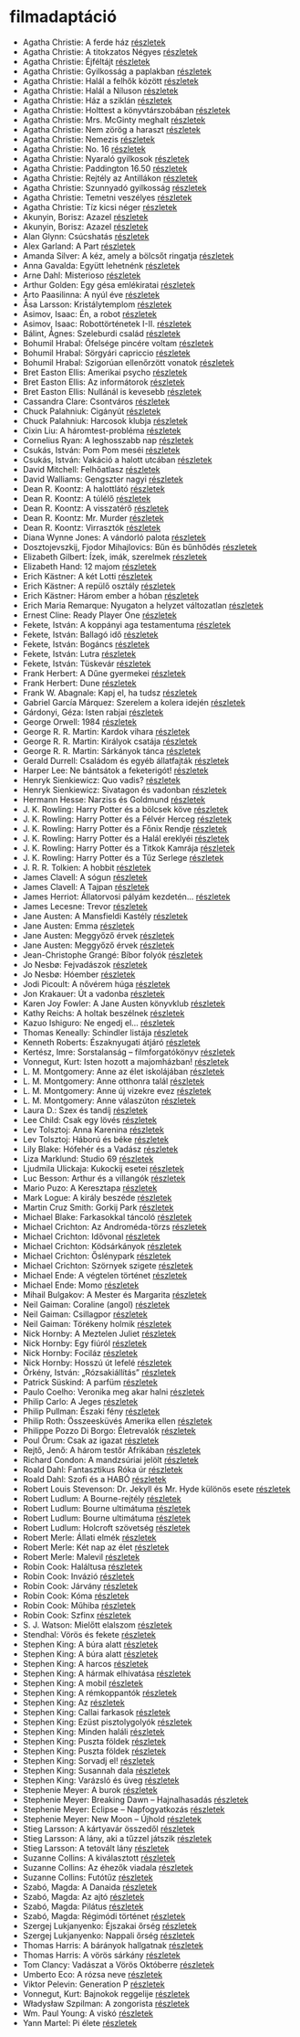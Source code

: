# filmadaptáció

- Agatha Christie: A ferde ház [részletek](_details/Agatha%20Christie.md#id_64)
- Agatha Christie: A titokzatos Négyes [részletek](_details/Agatha%20Christie.md#id_238)
- Agatha Christie: Éjféltájt [részletek](_details/Agatha%20Christie.md#id_66)
- Agatha Christie: Gyilkosság a paplakban [részletek](_details/Agatha%20Christie.md#id_68)
- Agatha Christie: Halál a felhők között [részletek](_details/Agatha%20Christie.md#id_69)
- Agatha Christie: Halál a Níluson [részletek](_details/Agatha%20Christie.md#id_75)
- Agatha Christie: Ház a sziklán [részletek](_details/Agatha%20Christie.md#id_249)
- Agatha Christie: Holttest a könyvtárszobában [részletek](_details/Agatha%20Christie.md#id_71)
- Agatha Christie: Mrs. McGinty meghalt [részletek](_details/Agatha%20Christie.md#id_252)
- Agatha Christie: Nem zörög a haraszt [részletek](_details/Agatha%20Christie.md#id_311)
- Agatha Christie: Nemezis [részletek](_details/Agatha%20Christie.md#id_72)
- Agatha Christie: No. 16 [részletek](_details/Agatha%20Christie.md#id_254)
- Agatha Christie: Nyaraló gyilkosok [részletek](_details/Agatha%20Christie.md#id_73)
- Agatha Christie: Paddington 16.50 [részletek](_details/Agatha%20Christie.md#id_74)
- Agatha Christie: Rejtély az Antillákon [részletek](_details/Agatha%20Christie.md#id_76)
- Agatha Christie: Szunnyadó gyilkosság [részletek](_details/Agatha%20Christie.md#id_77)
- Agatha Christie: Temetni veszélyes [részletek](_details/Agatha%20Christie.md#id_78)
- Agatha Christie: Tíz kicsi néger [részletek](_details/Agatha%20Christie.md#id_79)
- Akunyin, Borisz: Azazel [részletek](_details/Akunyin%2C%20Borisz.md#id_909)
- Akunyin, Borisz: Azazel [részletek](_details/Akunyin%2C%20Borisz.md#id_915)
- Alan Glynn: Csúcshatás [részletek](_details/Alan%20Glynn.md#id_295)
- Alex Garland: A Part [részletek](_details/Alex%20Garland.md#id_1269)
- Amanda Silver: A kéz, amely a bölcsőt ringatja [részletek](_details/Amanda%20Silver.md#id_952)
- Anna Gavalda: Együtt lehetnénk [részletek](_details/Anna%20Gavalda.md#id_1306)
- Arne Dahl: Misterioso [részletek](_details/Arne%20Dahl.md#id_1667)
- Arthur Golden: Egy gésa emlékiratai [részletek](_details/Arthur%20Golden.md#id_280)
- Arto Paasilinna: A nyúl éve [részletek](_details/Arto%20Paasilinna.md#id_634)
- Åsa Larsson: Kristálytemplom [részletek](_details/%C3%85sa%20Larsson.md#id_681)
- Asimov, Isaac: Én, a robot [részletek](_details/Asimov%2C%20Isaac.md#id_1178)
- Asimov, Isaac: Robottörténetek I-II. [részletek](_details/Asimov%2C%20Isaac.md#id_1172)
- Bálint, Ágnes: Szeleburdi család [részletek](_details/B%C3%A1lint%2C%20%C3%81gnes.md#id_161)
- Bohumil Hrabal: Őfelsége pincére voltam [részletek](_details/Bohumil%20Hrabal.md#id_446)
- Bohumil Hrabal: Sörgyári capriccio [részletek](_details/Bohumil%20Hrabal.md#id_448)
- Bohumil Hrabal: Szigorúan ellenőrzött vonatok [részletek](_details/Bohumil%20Hrabal.md#id_449)
- Bret Easton Ellis: Amerikai psycho [részletek](_details/Bret%20Easton%20Ellis.md#id_1446)
- Bret Easton Ellis: Az informátorok [részletek](_details/Bret%20Easton%20Ellis.md#id_1447)
- Bret Easton Ellis: Nullánál is kevesebb [részletek](_details/Bret%20Easton%20Ellis.md#id_1273)
- Cassandra Clare: Csontváros [részletek](_details/Cassandra%20Clare.md#id_635)
- Chuck Palahniuk: Cigányút [részletek](_details/Chuck%20Palahniuk.md#id_662)
- Chuck Palahniuk: Harcosok klubja [részletek](_details/Chuck%20Palahniuk.md#id_660)
- Cixin Liu: A háromtest-probléma [részletek](_details/Cixin%20Liu.md#id_1451)
- Cornelius Ryan: A leghosszabb nap [részletek](_details/Cornelius%20Ryan.md#id_1455)
- Csukás, István: Pom Pom meséi [részletek](_details/Csuk%C3%A1s%2C%20Istv%C3%A1n.md#id_799)
- Csukás, István: Vakáció a halott utcában [részletek](_details/Csuk%C3%A1s%2C%20Istv%C3%A1n.md#id_1412)
- David Mitchell: Felhőatlasz [részletek](_details/David%20Mitchell.md#id_454)
- David Walliams: Gengszter nagyi [részletek](_details/David%20Walliams.md#id_1218)
- Dean R. Koontz: A halottlátó [részletek](_details/Dean%20R.%20Koontz.md#id_1069)
- Dean R. Koontz: A túlélő [részletek](_details/Dean%20R.%20Koontz.md#id_1097)
- Dean R. Koontz: A visszatérő [részletek](_details/Dean%20R.%20Koontz.md#id_1095)
- Dean R. Koontz: Mr. Murder [részletek](_details/Dean%20R.%20Koontz.md#id_1079)
- Dean R. Koontz: Virrasztók [részletek](_details/Dean%20R.%20Koontz.md#id_1070)
- Diana Wynne Jones: A vándorló palota [részletek](_details/Diana%20Wynne%20Jones.md#id_1413)
- Dosztojevszkij, Fjodor Mihajlovics: Bűn és bűnhődés [részletek](_details/Dosztojevszkij%2C%20Fjodor%20Mihajlovics.md#id_346)
- Elizabeth Gilbert: Ízek, imák, szerelmek [részletek](_details/Elizabeth%20Gilbert.md#id_802)
- Elizabeth Hand: 12 majom [részletek](_details/Elizabeth%20Hand.md#id_779)
- Erich Kästner: A két Lotti [részletek](_details/Erich%20K%C3%A4stner.md#id_1199)
- Erich Kästner: A repülő osztály [részletek](_details/Erich%20K%C3%A4stner.md#id_964)
- Erich Kästner: Három ember a hóban [részletek](_details/Erich%20K%C3%A4stner.md#id_667)
- Erich Maria Remarque: Nyugaton a helyzet változatlan [részletek](_details/Erich%20Maria%20Remarque.md#id_317)
- Ernest Cline: Ready Player One [részletek](_details/Ernest%20Cline.md#id_1275)
- Fekete, István: A koppányi aga testamentuma [részletek](_details/Fekete%2C%20Istv%C3%A1n.md#id_723)
- Fekete, István: Ballagó idő [részletek](_details/Fekete%2C%20Istv%C3%A1n.md#id_724)
- Fekete, István: Bogáncs [részletek](_details/Fekete%2C%20Istv%C3%A1n.md#id_266)
- Fekete, István: Lutra [részletek](_details/Fekete%2C%20Istv%C3%A1n.md#id_735)
- Fekete, István: Tüskevár [részletek](_details/Fekete%2C%20Istv%C3%A1n.md#id_121)
- Frank Herbert: A Dűne gyermekei [részletek](_details/Frank%20Herbert.md#id_184)
- Frank Herbert: Dune [részletek](_details/Frank%20Herbert.md#id_182)
- Frank W. Abagnale: Kapj el, ha tudsz [részletek](_details/Frank%20W.%20Abagnale.md#id_669)
- Gabriel García Márquez: Szerelem a kolera idején [részletek](_details/Gabriel%20Garc%C3%ADa%20M%C3%A1rquez.md#id_342)
- Gárdonyi, Géza: Isten rabjai [részletek](_details/G%C3%A1rdonyi%2C%20G%C3%A9za.md#id_619)
- George Orwell: 1984 [részletek](_details/George%20Orwell.md#id_364)
- George R. R. Martin: Kardok vihara [részletek](_details/George%20R.%20R.%20Martin.md#id_424)
- George R. R. Martin: Királyok csatája [részletek](_details/George%20R.%20R.%20Martin.md#id_418)
- George R. R. Martin: Sárkányok tánca [részletek](_details/George%20R.%20R.%20Martin.md#id_898)
- Gerald Durrell: Családom és egyéb állatfajták [részletek](_details/Gerald%20Durrell.md#id_50)
- Harper Lee: Ne bántsátok a feketerigót! [részletek](_details/Harper%20Lee.md#id_987)
- Henryk Sienkiewicz: Quo vadis? [részletek](_details/Henryk%20Sienkiewicz.md#id_386)
- Henryk Sienkiewicz: Sivatagon és vadonban [részletek](_details/Henryk%20Sienkiewicz.md#id_382)
- Hermann Hesse: Narziss és Goldmund [részletek](_details/Hermann%20Hesse.md#id_401)
- J. K. Rowling: Harry Potter és a bölcsek köve [részletek](_details/J.%20K.%20Rowling.md#id_18)
- J. K. Rowling: Harry Potter és a Félvér Herceg [részletek](_details/J.%20K.%20Rowling.md#id_23)
- J. K. Rowling: Harry Potter és a Főnix Rendje [részletek](_details/J.%20K.%20Rowling.md#id_22)
- J. K. Rowling: Harry Potter és a Halál ereklyéi [részletek](_details/J.%20K.%20Rowling.md#id_24)
- J. K. Rowling: Harry Potter és a Titkok Kamrája [részletek](_details/J.%20K.%20Rowling.md#id_19)
- J. K. Rowling: Harry Potter és a Tűz Serlege [részletek](_details/J.%20K.%20Rowling.md#id_21)
- J. R. R. Tolkien: A hobbit [részletek](_details/J.%20R.%20R.%20Tolkien.md#id_61)
- James Clavell: A sógun [részletek](_details/James%20Clavell.md#id_168)
- James Clavell: A Tajpan [részletek](_details/James%20Clavell.md#id_1027)
- James Herriot: Állatorvosi pályám kezdetén… [részletek](_details/James%20Herriot.md#id_927)
- James Lecesne: Trevor [részletek](_details/James%20Lecesne.md#id_1272)
- Jane Austen: A Mansfieldi Kastély [részletek](_details/Jane%20Austen.md#id_55)
- Jane Austen: Emma [részletek](_details/Jane%20Austen.md#id_57)
- Jane Austen: Meggyőző érvek [részletek](_details/Jane%20Austen.md#id_59)
- Jane Austen: Meggyőző érvek [részletek](_details/Jane%20Austen.md#id_996)
- Jean-Christophe Grangé: Bíbor folyók [részletek](_details/Jean-Christophe%20Grang%C3%A9.md#id_621)
- Jo Nesbø: Fejvadászok [részletek](_details/Jo%20Nesb%C3%B8.md#id_411)
- Jo Nesbø: Hóember [részletek](_details/Jo%20Nesb%C3%B8.md#id_582)
- Jodi Picoult: A nővérem húga [részletek](_details/Jodi%20Picoult.md#id_350)
- Jon Krakauer: Út a vadonba [részletek](_details/Jon%20Krakauer.md#id_797)
- Karen Joy Fowler: A Jane Austen könyvklub [részletek](_details/Karen%20Joy%20Fowler.md#id_629)
- Kathy Reichs: A holtak beszélnek [részletek](_details/Kathy%20Reichs.md#id_157)
- Kazuo Ishiguro: Ne engedj el… [részletek](_details/Kazuo%20Ishiguro.md#id_158)
- Thomas Keneally: Schindler listája [részletek](_details/Thomas%20Keneally.md#id_318)
- Kenneth Roberts: Északnyugati átjáró [részletek](_details/Kenneth%20Roberts.md#id_745)
- Kertész, Imre: Sorstalanság – filmforgatókönyv [részletek](_details/Kert%C3%A9sz%2C%20Imre.md#id_319)
- Vonnegut, Kurt: Isten hozott a majomházban! [részletek](_details/Vonnegut%2C%20Kurt.md#id_750)
- L. M. Montgomery: Anne az élet iskolájában [részletek](_details/L.%20M.%20Montgomery.md#id_483)
- L. M. Montgomery: Anne otthonra talál [részletek](_details/L.%20M.%20Montgomery.md#id_488)
- L. M. Montgomery: Anne új vizekre evez [részletek](_details/L.%20M.%20Montgomery.md#id_489)
- L. M. Montgomery: Anne válaszúton [részletek](_details/L.%20M.%20Montgomery.md#id_490)
- Laura D.: Szex és tandíj [részletek](_details/Laura%20D..md#id_904)
- Lee Child: Csak egy lövés [részletek](_details/Lee%20Child.md#id_392)
- Lev Tolsztoj: Anna Karenina [részletek](_details/Lev%20Tolsztoj.md#id_778)
- Lev Tolsztoj: Háború és béke [részletek](_details/Lev%20Tolsztoj.md#id_563)
- Lily Blake: Hófehér és a Vadász [részletek](_details/Lily%20Blake.md#id_618)
- Liza Marklund: Studio 69 [részletek](_details/Liza%20Marklund.md#id_687)
- Ljudmila Ulickaja: Kukockij esetei [részletek](_details/Ljudmila%20Ulickaja.md#id_1295)
- Luc Besson: Arthur és a villangók [részletek](_details/Luc%20Besson.md#id_899)
- Mario Puzo: A Keresztapa [részletek](_details/Mario%20Puzo.md#id_283)
- Mark Logue: A király beszéde [részletek](_details/Mark%20Logue.md#id_298)
- Martin Cruz Smith: Gorkij Park [részletek](_details/Martin%20Cruz%20Smith.md#id_1214)
- Michael Blake: Farkasokkal táncoló [részletek](_details/Michael%20Blake.md#id_721)
- Michael Crichton: Az Androméda-törzs [részletek](_details/Michael%20Crichton.md#id_751)
- Michael Crichton: Idővonal [részletek](_details/Michael%20Crichton.md#id_754)
- Michael Crichton: Ködsárkányok [részletek](_details/Michael%20Crichton.md#id_755)
- Michael Crichton: Őslénypark [részletek](_details/Michael%20Crichton.md#id_757)
- Michael Crichton: Szörnyek szigete [részletek](_details/Michael%20Crichton.md#id_760)
- Michael Ende: A végtelen történet [részletek](_details/Michael%20Ende.md#id_353)
- Michael Ende: Momo [részletek](_details/Michael%20Ende.md#id_1430)
- Mihail Bulgakov: A Mester és Margarita [részletek](_details/Mihail%20Bulgakov.md#id_275)
- Neil Gaiman: Coraline (angol) [részletek](_details/Neil%20Gaiman.md#id_1431)
- Neil Gaiman: Csillagpor [részletek](_details/Neil%20Gaiman.md#id_886)
- Neil Gaiman: Törékeny holmik [részletek](_details/Neil%20Gaiman.md#id_1436)
- Nick Hornby: A Meztelen Juliet [részletek](_details/Nick%20Hornby.md#id_709)
- Nick Hornby: Egy fiúról [részletek](_details/Nick%20Hornby.md#id_707)
- Nick Hornby: Fociláz [részletek](_details/Nick%20Hornby.md#id_703)
- Nick Hornby: Hosszú út lefelé [részletek](_details/Nick%20Hornby.md#id_705)
- Örkény, István: „Rózsakiállítás” [részletek](_details/%C3%96rk%C3%A9ny%2C%20Istv%C3%A1n.md#id_515)
- Patrick Süskind: A parfüm [részletek](_details/Patrick%20S%C3%BCskind.md#id_408)
- Paulo Coelho: Veronika meg akar halni [részletek](_details/Paulo%20Coelho.md#id_264)
- Philip Carlo: A Jeges [részletek](_details/Philip%20Carlo.md#id_529)
- Philip Pullman: Északi fény [részletek](_details/Philip%20Pullman.md#id_1219)
- Philip Roth: Összeesküvés Amerika ellen [részletek](_details/Philip%20Roth.md#id_1453)
- Philippe Pozzo Di Borgo: Életrevalók [részletek](_details/Philippe%20Pozzo%20Di%20Borgo.md#id_1267)
- Poul Örum: Csak az igazat [részletek](_details/Poul%20%C3%96rum.md#id_678)
- Rejtő, Jenő: A három testőr Afrikában [részletek](_details/Rejt%C5%91%2C%20Jen%C5%91.md#id_824)
- Richard Condon: A mandzsúriai jelölt [részletek](_details/Richard%20Condon.md#id_598)
- Roald Dahl: Fantasztikus Róka úr [részletek](_details/Roald%20Dahl.md#id_1601)
- Roald Dahl: Szofi és a HABÓ [részletek](_details/Roald%20Dahl.md#id_537)
- Robert Louis Stevenson: Dr. Jekyll és Mr. Hyde különös esete [részletek](_details/Robert%20Louis%20Stevenson.md#id_615)
- Robert Ludlum: A Bourne-rejtély [részletek](_details/Robert%20Ludlum.md#id_30)
- Robert Ludlum: Bourne ultimátuma [részletek](_details/Robert%20Ludlum.md#id_31)
- Robert Ludlum: Bourne ultimátuma [részletek](_details/Robert%20Ludlum.md#id_32)
- Robert Ludlum: Holcroft szövetség [részletek](_details/Robert%20Ludlum.md#id_34)
- Robert Merle: Állati elmék [részletek](_details/Robert%20Merle.md#id_326)
- Robert Merle: Két nap az élet [részletek](_details/Robert%20Merle.md#id_331)
- Robert Merle: Malevil [részletek](_details/Robert%20Merle.md#id_336)
- Robin Cook: Haláltusa [részletek](_details/Robin%20Cook.md#id_91)
- Robin Cook: Invázió [részletek](_details/Robin%20Cook.md#id_92)
- Robin Cook: Járvány [részletek](_details/Robin%20Cook.md#id_93)
- Robin Cook: Kóma [részletek](_details/Robin%20Cook.md#id_94)
- Robin Cook: Műhiba [részletek](_details/Robin%20Cook.md#id_97)
- Robin Cook: Szfinx [részletek](_details/Robin%20Cook.md#id_101)
- S. J. Watson: Mielőtt elalszom [részletek](_details/S.%20J.%20Watson.md#id_994)
- Stendhal: Vörös és fekete [részletek](_details/Stendhal.md#id_562)
- Stephen King: A búra alatt [részletek](_details/Stephen%20King.md#id_556)
- Stephen King: A búra alatt [részletek](_details/Stephen%20King.md#id_557)
- Stephen King: A harcos [részletek](_details/Stephen%20King.md#id_539)
- Stephen King: A hármak elhívatása [részletek](_details/Stephen%20King.md#id_540)
- Stephen King: A mobil [részletek](_details/Stephen%20King.md#id_548)
- Stephen King: A rémkoppantók [részletek](_details/Stephen%20King.md#id_535)
- Stephen King: Az [részletek](_details/Stephen%20King.md#id_555)
- Stephen King: Callai farkasok [részletek](_details/Stephen%20King.md#id_847)
- Stephen King: Ezüst pisztolygolyók [részletek](_details/Stephen%20King.md#id_572)
- Stephen King: Minden haláli [részletek](_details/Stephen%20King.md#id_573)
- Stephen King: Puszta földek [részletek](_details/Stephen%20King.md#id_545)
- Stephen King: Puszta földek [részletek](_details/Stephen%20King.md#id_845)
- Stephen King: Sorvadj el! [részletek](_details/Stephen%20King.md#id_469)
- Stephen King: Susannah dala [részletek](_details/Stephen%20King.md#id_542)
- Stephen King: Varázsló és üveg [részletek](_details/Stephen%20King.md#id_846)
- Stephenie Meyer: A burok [részletek](_details/Stephenie%20Meyer.md#id_163)
- Stephenie Meyer: Breaking Dawn – Hajnalhasadás [részletek](_details/Stephenie%20Meyer.md#id_793)
- Stephenie Meyer: Eclipse – Napfogyatkozás [részletek](_details/Stephenie%20Meyer.md#id_794)
- Stephenie Meyer: New Moon – Újhold [részletek](_details/Stephenie%20Meyer.md#id_795)
- Stieg Larsson: A kártyavár összedől [részletek](_details/Stieg%20Larsson.md#id_27)
- Stieg Larsson: A lány, aki a tűzzel játszik [részletek](_details/Stieg%20Larsson.md#id_26)
- Stieg Larsson: A tetovált lány [részletek](_details/Stieg%20Larsson.md#id_29)
- Suzanne Collins: A kiválasztott [részletek](_details/Suzanne%20Collins.md#id_83)
- Suzanne Collins: Az éhezők viadala [részletek](_details/Suzanne%20Collins.md#id_81)
- Suzanne Collins: Futótűz [részletek](_details/Suzanne%20Collins.md#id_82)
- Szabó, Magda: A Danaida [részletek](_details/Szab%C3%B3%2C%20Magda.md#id_1350)
- Szabó, Magda: Az ajtó [részletek](_details/Szab%C3%B3%2C%20Magda.md#id_1357)
- Szabó, Magda: Pilátus [részletek](_details/Szab%C3%B3%2C%20Magda.md#id_1351)
- Szabó, Magda: Régimódi történet [részletek](_details/Szab%C3%B3%2C%20Magda.md#id_1356)
- Szergej Lukjanyenko: Éjszakai őrség [részletek](_details/Szergej%20Lukjanyenko.md#id_461)
- Szergej Lukjanyenko: Nappali őrség [részletek](_details/Szergej%20Lukjanyenko.md#id_459)
- Thomas Harris: A bárányok hallgatnak [részletek](_details/Thomas%20Harris.md#id_1032)
- Thomas Harris: A vörös sárkány [részletek](_details/Thomas%20Harris.md#id_1031)
- Tom Clancy: Vadászat a Vörös Októberre [részletek](_details/Tom%20Clancy.md#id_1030)
- Umberto Eco: A rózsa neve [részletek](_details/Umberto%20Eco.md#id_789)
- Viktor Pelevin: Generation P [részletek](_details/Viktor%20Pelevin.md#id_831)
- Vonnegut, Kurt: Bajnokok ​reggelije [részletek](_details/Vonnegut%2C%20Kurt.md#id_1139)
- Władysław Szpilman: A zongorista [részletek](_details/W%C5%82adys%C5%82aw%20Szpilman.md#id_170)
- Wm. Paul Young: A viskó [részletek](_details/Wm.%20Paul%20Young.md#id_962)
- Yann Martel: Pi élete [részletek](_details/Yann%20Martel.md#id_1458)